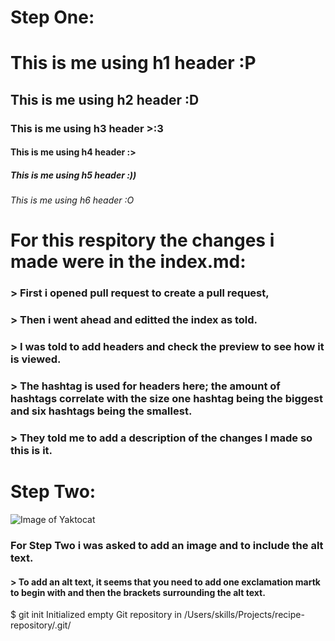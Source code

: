 # Step One:
# This is me using h1 header :P
## This is me using h2 header :D
### This is me using h3 header >:3
#### This is me using h4 header :>
##### This is me using h5 header :))
###### This is me using h6 header :O

# For this respitory the changes i made were in the index.md:
### > First i opened pull request to create a pull request,
### > Then i went ahead and editted the index as told.
### > I was told to add headers and check the preview to see how it is viewed. 
### > The hashtag is used for headers here; the amount of hashtags correlate with the size one hashtag being the biggest and six hashtags being the smallest.
### > They told me to add a description of the changes I made so this is it.  

# Step Two:
![Image of Yaktocat](https://octodex.github.com/images/yaktocat.png)
### For Step Two i was asked to add an image and to include the alt text.  
#### > To add an alt text, it seems that you need to add one exclamation martk to begin with and then the brackets surrounding the alt text.

$ git init
Initialized empty Git repository in /Users/skills/Projects/recipe-repository/.git/
